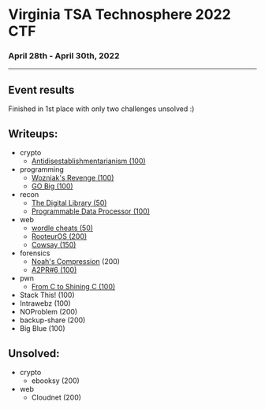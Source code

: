 # Virginia TSA Technosphere 2022 CTF
### April 28th - April 30th, 2022
***
## Event results
Finished in 1st place with only two challenges unsolved :)
## Writeups:
- crypto
  - [Antidisestablishmentarianism (100)](./crypto/antidisestablishmentarianism.md)
- programming
  - [Wozniak's Revenge (100)](./programming/wozniaksrevenge.md)
  - [GO Big (100)](./programming/gobig.md)
- recon
  - [The Digital Library (50)](./recon/thedigitallibrary.md)
  - [Programmable Data Processor (100)](./recon/programmabledataprocessor.md)
- web
  - [wordle cheats (50)](./web/wordlecheats.md)
  - [RooteurOS (200)](./web/rooteuros.md)
  - [Cowsay (150)](./web/cowsay.md)
- forensics
  - [Noah's Compression](./forensics/noahscompression.md) (200)
  - [A2PR#6 (100)](./forensics/a2pr6.md)
- pwn
  - [From C to Shining C (100)](./pwn/fromctoshiningc.md)
- Stack This! (100)
- Intrawebz (100)
- NOProblem (200)
- backup-share (200)
- Big Blue (100)

## Unsolved:
- crypto
  - ebooksy (200)
- web
  - Cloudnet (200)